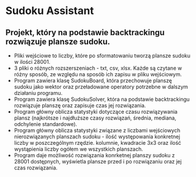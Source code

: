 # Sudoku Assistant

## Projekt, który na podstawie backtrackingu rozwiązuje plansze sudoku.
* Pliki wejściowe to liczby, które po sformatowaniu tworzą plansze sudoku w ilości 28001.
* 3 pliki o różnych rozszerszeniach - txt, csv, xlsx. Każde są czytane w różny sposób, ze względu na sposób ich zapisu w pliku wejściowym.
* Program zawiera klasę SudokuBoard, która przechowuje planszę sudoku jako wektor oraz przeładowane operatory potrzebne w dalszym działaniu programu.
* Program zawiera klasę SudokuSolver, która na podstawie backtrackingu rozwiązuje planszę oraz zapisuje czas jej rozwiązania.
* Program główny oblicza statystyki dotyczące czasu rozwiązywania plansz (najkrótsze i najdłuższe czasy rozwiązań, średnia, mediana, odchylenie standardowe).
* Program główny oblicza statystyki związane z liczbami wejściowych nierozwiązanych planszach sudoku - ilość występowania konkretnej liczby w poszczególnym rzędzie. kolumnie, kwadracie 3x3 oraz ilość wystąpienia liczby ogółem we wszystkich planszach.
* Program daje możliwość rozwiązania konrketnej planszy sudoku z 28001 dostępnych, wyświetla plansze przed i po rozwiązaniu oraz jej czas rozwiązania.

